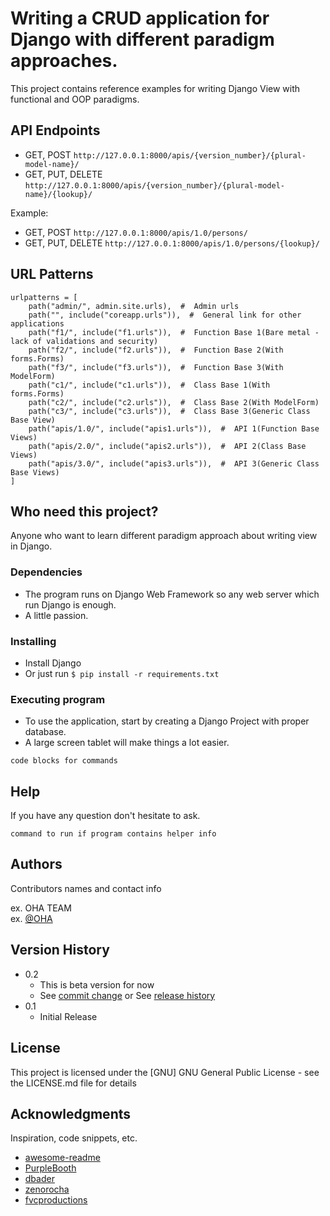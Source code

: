 # Writing a CRUD application for Django with different paradigm approaches.

This project contains reference examples for writing Django View with functional and OOP paradigms.

## API Endpoints

- GET, POST ```http://127.0.0.1:8000/apis/{version_number}/{plural-model-name}/```
- GET, PUT, DELETE ```http://127.0.0.1:8000/apis/{version_number}/{plural-model-name}/{lookup}/```

Example:
- GET, POST ```http://127.0.0.1:8000/apis/1.0/persons/```
- GET, PUT, DELETE ```http://127.0.0.1:8000/apis/1.0/persons/{lookup}/```

## URL Patterns
```
urlpatterns = [
    path("admin/", admin.site.urls),  #  Admin urls
    path("", include("coreapp.urls")),  #  General link for other applications
    path("f1/", include("f1.urls")),  #  Function Base 1(Bare metal - lack of validations and security)
    path("f2/", include("f2.urls")),  #  Function Base 2(With forms.Forms)
    path("f3/", include("f3.urls")),  #  Function Base 3(With ModelForm)
    path("c1/", include("c1.urls")),  #  Class Base 1(With forms.Forms)
    path("c2/", include("c2.urls")),  #  Class Base 2(With ModelForm)
    path("c3/", include("c3.urls")),  #  Class Base 3(Generic Class Base View)
    path("apis/1.0/", include("apis1.urls")),  #  API 1(Function Base Views)
    path("apis/2.0/", include("apis2.urls")),  #  API 2(Class Base Views)
    path("apis/3.0/", include("apis3.urls")),  #  API 3(Generic Class Base Views)
]
```

## Who need this project?

Anyone who want to learn different paradigm approach about writing view in Django.

### Dependencies

* The program runs on Django Web Framework so any web server which run Django is enough.
* A little passion. 

### Installing

* Install Django 
* Or just run ```$ pip install -r requirements.txt```

### Executing program

* To use the application, start by creating a Django Project with proper database.
* A large screen tablet will make things a lot easier.
```
code blocks for commands
```

## Help

If you have any question don't hesitate to ask.
```
command to run if program contains helper info
```

## Authors

Contributors names and contact info

ex. OHA TEAM  
ex. [@OHA]([https://twitter.com/dompizzie](https://github.com/oha-organization))

## Version History

* 0.2
    * This is beta version for now
    * See [commit change]() or See [release history]()
* 0.1
    * Initial Release

## License

This project is licensed under the [GNU] GNU General Public License - see the LICENSE.md file for details

## Acknowledgments

Inspiration, code snippets, etc.
* [awesome-readme](https://github.com/matiassingers/awesome-readme)
* [PurpleBooth](https://gist.github.com/PurpleBooth/109311bb0361f32d87a2)
* [dbader](https://github.com/dbader/readme-template)
* [zenorocha](https://gist.github.com/zenorocha/4526327)
* [fvcproductions](https://gist.github.com/fvcproductions/1bfc2d4aecb01a834b46)
